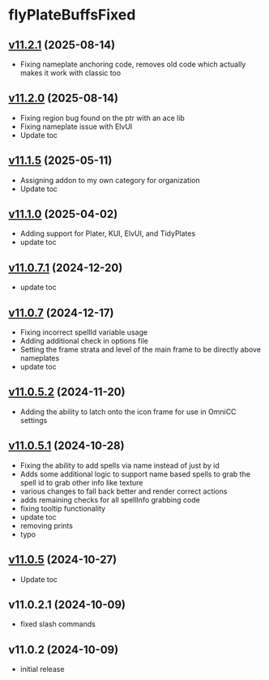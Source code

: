 # flyPlateBuffsFixed

## [v11.2.1](https://github.com/rbgdevx/flyPlateBuffsFixed/releases/tag/v11.2.1) (2025-08-14)

- Fixing nameplate anchoring code, removes old code which actually makes it work with classic too

## [v11.2.0](https://github.com/rbgdevx/flyPlateBuffsFixed/releases/tag/v11.2.0) (2025-08-14)

- Fixing region bug found on the ptr with an ace lib
- Fixing nameplate issue with ElvUI
- Update toc

## [v11.1.5](https://github.com/rbgdevx/flyPlateBuffsFixed/releases/tag/v11.1.5) (2025-05-11)

- Assigning addon to my own category for organization
- Update toc

## [v11.1.0](https://github.com/rbgdevx/flyPlateBuffsFixed/releases/tag/v11.1.0) (2025-04-02)

- Adding support for Plater, KUI, ElvUI, and TidyPlates
- update toc

## [v11.0.7.1](https://github.com/rbgdevx/flyPlateBuffsFixed/releases/tag/v11.0.7.1) (2024-12-20)

- update toc

## [v11.0.7](https://github.com/rbgdevx/flyPlateBuffsFixed/releases/tag/v11.0.7) (2024-12-17)

- Fixing incorrect spellId variable usage
- Adding additional check in options file
- Setting the frame strata and level of the main frame to be directly above nameplates
- update toc

## [v11.0.5.2](https://github.com/rbgdevx/flyPlateBuffsFixed/releases/tag/v11.0.5.2) (2024-11-20)

- Adding the ability to latch onto the icon frame for use in OmniCC settings

## [v11.0.5.1](https://github.com/rbgdevx/flyPlateBuffsFixed/releases/tag/v11.0.5.1) (2024-10-28)

- Fixing the ability to add spells via name instead of just by id
- Adds some additional logic to support name based spells to grab the spell id to grab other info like texture
- various changes to fall back better and render correct actions
- adds remaining checks for all spellInfo grabbing code
- fixing tooltip functionality
- update toc
- removing prints
- typo

## [v11.0.5](https://github.com/rbgdevx/flyPlateBuffsFixed/releases/tag/v11.0.5) (2024-10-27)

- Update toc

## v11.0.2.1 (2024-10-09)

- fixed slash commands

## v11.0.2 (2024-10-09)

- initial release
